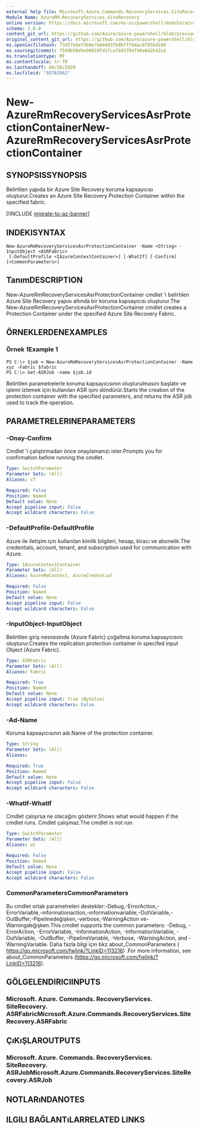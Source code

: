 ```yaml
---
external help file: Microsoft.Azure.Commands.RecoveryServices.SiteRecovery.dll-Help.xml
Module Name: AzureRM.RecoveryServices.SiteRecovery
online version: https://docs.microsoft.com/en-us/powershell/module/azurerm.recoveryservices.siterecovery/new-azurermrecoveryservicesasrprotectioncontainer
schema: 2.0.0
content_git_url: https://github.com/Azure/azure-powershell/blob/preview/src/ResourceManager/RecoveryServices.SiteRecovery/Commands.RecoveryServices.SiteRecovery/help/New-AzureRmRecoveryServicesAsrProtectionContainer.md
original_content_git_url: https://github.com/Azure/azure-powershell/blob/preview/src/ResourceManager/RecoveryServices.SiteRecovery/Commands.RecoveryServices.SiteRecovery/help/New-AzureRmRecoveryServicesAsrProtectionContainer.md
ms.openlocfilehash: 73d57e6e73b0e7e84dd3fb8bfff04ac8705bd108
ms.sourcegitcommit: f599b50d5e980197d1fca769378df90a842b42a1
ms.translationtype: MT
ms.contentlocale: tr-TR
ms.lasthandoff: 08/20/2020
ms.locfileid: "93763562"
---
```

# <span data-ttu-id="68b0f-101">New-AzureRmRecoveryServicesAsrProtectionContainer</span><span class="sxs-lookup"><span data-stu-id="68b0f-101">New-AzureRmRecoveryServicesAsrProtectionContainer</span></span>

## <span data-ttu-id="68b0f-102">SYNOPSIS</span><span class="sxs-lookup"><span data-stu-id="68b0f-102">SYNOPSIS</span></span>
<span data-ttu-id="68b0f-103">Belirtilen yapıda bir Azure Site Recovery koruma kapsayıcısı oluşturur.</span><span class="sxs-lookup"><span data-stu-id="68b0f-103">Creates an Azure Site Recovery Protection Container within the specified fabric.</span></span>

[!INCLUDE [migrate-to-az-banner](../../includes/migrate-to-az-banner.md)]

## <span data-ttu-id="68b0f-104">INDEKI</span><span class="sxs-lookup"><span data-stu-id="68b0f-104">SYNTAX</span></span>

```
New-AzureRmRecoveryServicesAsrProtectionContainer -Name <String> -InputObject <ASRFabric>
 [-DefaultProfile <IAzureContextContainer>] [-WhatIf] [-Confirm] [<CommonParameters>]
```

## <span data-ttu-id="68b0f-105">Tanım</span><span class="sxs-lookup"><span data-stu-id="68b0f-105">DESCRIPTION</span></span>
<span data-ttu-id="68b0f-106">New-AzureRmRecoveryServicesAsrProtectionContainer cmdlet 'i belirtilen Azure Site Recovery yapısı altında bir koruma kapsayıcısı oluşturur.</span><span class="sxs-lookup"><span data-stu-id="68b0f-106">The New-AzureRmRecoveryServicesAsrProtectionContainer cmdlet creates a Protection Container under the specified Azure Site Recovery Fabric.</span></span>

## <span data-ttu-id="68b0f-107">ÖRNEKLERDEN</span><span class="sxs-lookup"><span data-stu-id="68b0f-107">EXAMPLES</span></span>

### <span data-ttu-id="68b0f-108">Örnek 1</span><span class="sxs-lookup"><span data-stu-id="68b0f-108">Example 1</span></span>
```
PS C:\> $job = New-AzureRmRecoveryServicesAsrProtectionContainer -Name xyz -Fabric $fabric
PS C:\> Get-ASRJob -name $job.id
```

<span data-ttu-id="68b0f-109">Belirtilen parametrelerle koruma kapsayıcısının oluşturulmasını başlatır ve işlemi izlemek için kullanılan ASR işini döndürür.</span><span class="sxs-lookup"><span data-stu-id="68b0f-109">Starts the creation of the protection container with the specified parameters, and returns the ASR job used to track the operation.</span></span>

## <span data-ttu-id="68b0f-110">PARAMETRELERINE</span><span class="sxs-lookup"><span data-stu-id="68b0f-110">PARAMETERS</span></span>

### <span data-ttu-id="68b0f-111">-Onay</span><span class="sxs-lookup"><span data-stu-id="68b0f-111">-Confirm</span></span>
<span data-ttu-id="68b0f-112">Cmdlet 'i çalıştırmadan önce onaylamanızı ister.</span><span class="sxs-lookup"><span data-stu-id="68b0f-112">Prompts you for confirmation before running the cmdlet.</span></span>

```yaml
Type: SwitchParameter
Parameter Sets: (All)
Aliases: cf

Required: False
Position: Named
Default value: None
Accept pipeline input: False
Accept wildcard characters: False
```

### <span data-ttu-id="68b0f-113">-DefaultProfile</span><span class="sxs-lookup"><span data-stu-id="68b0f-113">-DefaultProfile</span></span>
<span data-ttu-id="68b0f-114">Azure ile iletişim için kullanılan kimlik bilgileri, hesap, kiracı ve abonelik.</span><span class="sxs-lookup"><span data-stu-id="68b0f-114">The credentials, account, tenant, and subscription used for communication with Azure.</span></span>

```yaml
Type: IAzureContextContainer
Parameter Sets: (All)
Aliases: AzureRmContext, AzureCredential

Required: False
Position: Named
Default value: None
Accept pipeline input: False
Accept wildcard characters: False
```

### <span data-ttu-id="68b0f-115">-InputObject</span><span class="sxs-lookup"><span data-stu-id="68b0f-115">-InputObject</span></span>
<span data-ttu-id="68b0f-116">Belirtilen giriş nesnesinde (Azure Fabric) çoğaltma koruma kapsayıcısını oluşturur.</span><span class="sxs-lookup"><span data-stu-id="68b0f-116">Creates the replication protection container in specifed input Object (Azure Fabric).</span></span>

```yaml
Type: ASRFabric
Parameter Sets: (All)
Aliases: Fabric

Required: True
Position: Named
Default value: None
Accept pipeline input: True (ByValue)
Accept wildcard characters: False
```

### <span data-ttu-id="68b0f-117">-Ad</span><span class="sxs-lookup"><span data-stu-id="68b0f-117">-Name</span></span>
<span data-ttu-id="68b0f-118">Koruma kapsayıcısının adı.</span><span class="sxs-lookup"><span data-stu-id="68b0f-118">Name of the protection container.</span></span>

```yaml
Type: String
Parameter Sets: (All)
Aliases:

Required: True
Position: Named
Default value: None
Accept pipeline input: False
Accept wildcard characters: False
```

### <span data-ttu-id="68b0f-119">-WhatIf</span><span class="sxs-lookup"><span data-stu-id="68b0f-119">-WhatIf</span></span>
<span data-ttu-id="68b0f-120">Cmdlet çalışırsa ne olacağını gösterir.</span><span class="sxs-lookup"><span data-stu-id="68b0f-120">Shows what would happen if the cmdlet runs.</span></span> <span data-ttu-id="68b0f-121">Cmdlet çalışmaz.</span><span class="sxs-lookup"><span data-stu-id="68b0f-121">The cmdlet is not run.</span></span>

```yaml
Type: SwitchParameter
Parameter Sets: (All)
Aliases: wi

Required: False
Position: Named
Default value: None
Accept pipeline input: False
Accept wildcard characters: False
```

### <span data-ttu-id="68b0f-122">CommonParameters</span><span class="sxs-lookup"><span data-stu-id="68b0f-122">CommonParameters</span></span>
<span data-ttu-id="68b0f-123">Bu cmdlet ortak parametreleri destekler:-Debug,-ErrorAction,-ErrorVariable,-ınformationaction,-ınformationvariable,-OutVariable,-OutBuffer,-Pipelinedeğişken,-verbose,-WarningAction ve-Warningdeğişken.</span><span class="sxs-lookup"><span data-stu-id="68b0f-123">This cmdlet supports the common parameters: -Debug, -ErrorAction, -ErrorVariable, -InformationAction, -InformationVariable, -OutVariable, -OutBuffer, -PipelineVariable, -Verbose, -WarningAction, and -WarningVariable.</span></span> <span data-ttu-id="68b0f-124">Daha fazla bilgi için bkz about_CommonParameters ( https://go.microsoft.com/fwlink/?LinkID=113216) .</span><span class="sxs-lookup"><span data-stu-id="68b0f-124">For more information, see about_CommonParameters (https://go.microsoft.com/fwlink/?LinkID=113216).</span></span>

## <span data-ttu-id="68b0f-125">GÖLGELENDIRICI</span><span class="sxs-lookup"><span data-stu-id="68b0f-125">INPUTS</span></span>

### <span data-ttu-id="68b0f-126">Microsoft. Azure. Commands. RecoveryServices. SiteRecovery. ASRFabric</span><span class="sxs-lookup"><span data-stu-id="68b0f-126">Microsoft.Azure.Commands.RecoveryServices.SiteRecovery.ASRFabric</span></span>

## <span data-ttu-id="68b0f-127">ÇıKıŞLAR</span><span class="sxs-lookup"><span data-stu-id="68b0f-127">OUTPUTS</span></span>

### <span data-ttu-id="68b0f-128">Microsoft. Azure. Commands. RecoveryServices. SiteRecovery. ASRJob</span><span class="sxs-lookup"><span data-stu-id="68b0f-128">Microsoft.Azure.Commands.RecoveryServices.SiteRecovery.ASRJob</span></span>

## <span data-ttu-id="68b0f-129">NOTLARıNDA</span><span class="sxs-lookup"><span data-stu-id="68b0f-129">NOTES</span></span>

## <span data-ttu-id="68b0f-130">ILGILI BAĞLANTıLAR</span><span class="sxs-lookup"><span data-stu-id="68b0f-130">RELATED LINKS</span></span>

